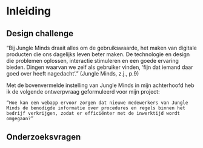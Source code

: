 # Inleiding

## Design challenge

“Bij Jungle Minds draait alles om de gebruikswaarde, het maken van digitale producten die ons dagelijks leven beter maken. De technologie en design die problemen oplossen, interactie stimuleren en een goede ervaring bieden. Dingen waarvan we zelf als gebruiker vinden, ‘fijn dat iemand daar goed over heeft nagedacht’.” \(Jungle Minds, z.j., p.9\) 

Met de bovenvermelde instelling van Jungle Minds in mijn achterhoofd heb ik de volgende ontwerpvraag geformuleerd voor mijn project: 

`“Hoe kan een webapp ervoor zorgen dat nieuwe medewerkers van Jungle Minds de benodigde informatie over procedures en regels binnen het bedrijf verkrijgen, zodat er efficiënter met de inwerktijd wordt omgegaan?” `

## Onderzoeksvragen

